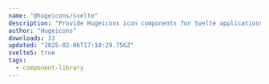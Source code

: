```yaml
---
name: "@hugeicons/svelte"
description: "Provide Hugeicons icon components for Svelte applications."
author: "Hugeicons"
downloads: 33
updated: "2025-02-06T17:10:29.756Z"
svelte5: true
tags: 
  - component-library
---
```

